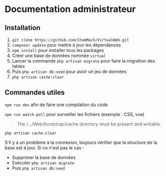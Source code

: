 Documentation administrateur
================

Installation
-------------

1. `git clone https://github.com/ChamMach/VirtualWeb.git`
2. `composer update` pour mettre à jour les dépendances
3. `npm install` pour installer tous les packages
4. Créer une base de données nommée `virtual`
5. Lancer la commande `php artisan migrate` pour faire la migration des tables
6. Puis `php artisan db:seed` pour avoir un jeu de données
7. `php artisan cache:clear`


Commandes utiles
----------------
`npm run dev` afin de faire une compilation du code

`npm run watch-poll` pour surveiller les fichiers (exemple : CSS, vue)


> The /.../Web/bootstrap/cache directory must be present and writable.

    php artisan cache:clear

S'il y a un problème à la connexion, toujours vérifier que la structure de la base est à jour. Si ce n'est pas le cas :

- Supprimer la base de données
- Exécuter `php artisan migrate`
- Puis `php artisan db:seed`
